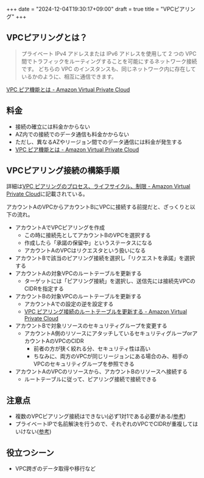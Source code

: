 +++
date = "2024-12-04T19:30:17+09:00"
draft = true
title = "VPCピアリング"
+++


## VPCピアリングとは？

> プライベート IPv4 アドレスまたは IPv6 アドレスを使用して 2 つの VPC 間でトラフィックをルーティングすることを可能にするネットワーク接続です。
> どちらの VPC のインスタンスも、同じネットワーク内に存在しているかのように、相互に通信できます。

[VPC ピア機能とは - Amazon Virtual Private Cloud](https://docs.aws.amazon.com/ja_jp/vpc/latest/peering/what-is-vpc-peering.html)

## 料金

- 接続の確立には料金かからない
- AZ内での接続でのデータ通信も料金かからない
- ただし、異なるAZやリージョン間でのデータ通信には料金が発生する
- [VPC ピア機能とは - Amazon Virtual Private Cloud](https://docs.aws.amazon.com/ja_jp/vpc/latest/peering/what-is-vpc-peering.html)

## VPCピアリング接続の構築手順

詳細は[VPC ピアリングのプロセス、ライフサイクル、制限 - Amazon Virtual Private Cloud](https://docs.aws.amazon.com/ja_jp/vpc/latest/peering/vpc-peering-basics.html)に記載されている。

アカウントAのVPCからアカウントBにVPCに接続する前提だと、ざっくりと以下の流れ。

- アカウントAでVPCピアリングを作成
  - この時に接続先としてアカウントBのVPCを選択する
  - 作成したら「承諾の保留中」というステータスになる
  - アカウントAのVPCはリクエスタという扱いになる
- アカウントBで該当のピアリング接続を選択し「リクエストを承諾」を選択する
- アカウントAの対象VPCのルートテーブルを更新する
  - ターゲットには「ピアリング接続」を選択し、送信先には接続先VPCのCIDRを指定する
- アカウントBの対象VPCのルートテーブルを更新する
  - アカウントAでの設定の逆を設定する
  - [VPC ピアリング接続のルートテーブルを更新する - Amazon Virtual Private Cloud](https://docs.aws.amazon.com/ja_jp/vpc/latest/peering/vpc-peering-routing.html)
- アカウントBで対象リソースのセキュリティグループを変更する
  - アカウントA側のリソースにアタッチしているセキュリティグループorアカウントAのVPCのCIDR
    - 前者の方が狭く絞れる分、セキュリティ性は高い
    - ちなみに、両方のVPCが同じリージョンにある場合のみ、相手のVPCのセキュリティグループを参照できる
- アカウントAのVPCのリソースから、アカウントBのリソースへ接続する
  - ルートテーブルに従って、ピアリング接続で接続できる

## 注意点

- 複数のVPCピアリング接続はできない(必ず1対1である必要がある/[参考](https://docs.aws.amazon.com/ja_jp/vpc/latest/peering/vpc-peering-basics.html#vpc-peering-basics-multiple))
- プライベートIPで名前解決を行うので、それぞれのVPCでCIDRが重複してはいけない([参考](https://docs.aws.amazon.com/ja_jp/vpc/latest/peering/vpc-peering-basics.html#:~:text=%E3%82%A2%E3%82%AF%E3%82%BB%E3%83%97%E3%82%BF%20VPC%20%E3%81%AF%E3%83%AA%E3%82%AF%E3%82%A8%E3%82%B9%E3%82%BF%20VPC%20%E3%81%AE%20CIDR%20%E3%83%96%E3%83%AD%E3%83%83%E3%82%AF%E3%81%A8%E9%87%8D%E8%A4%87%E3%81%99%E3%82%8B%20CIDR%20%E3%83%96%E3%83%AD%E3%83%83%E3%82%AF%E3%82%92%E4%BF%9D%E6%8C%81%E3%81%99%E3%82%8B%E3%81%93%E3%81%A8%E3%81%AF%E3%81%A7%E3%81%8D%E3%81%BE%E3%81%9B%E3%82%93%E3%80%82))

## 役立つシーン

- VPC跨ぎのデータ取得や移行など
